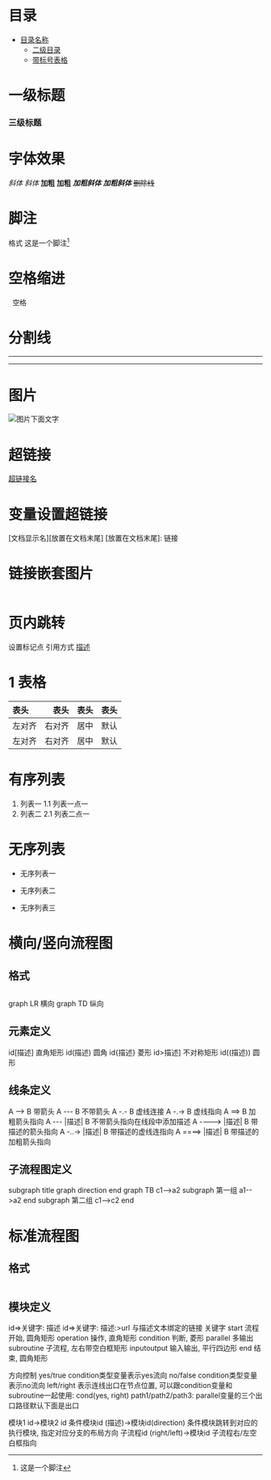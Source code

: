 <!--
注释
-->
# 目录
- [目录名称](#跳转到标题名)
	- [二级目录](#跳转到标题名)
	- [带标号表格](#1-表格)

# 一级标题

### 三级标题

# 字体效果
_斜体_
*斜体*
**加粗**
__加粗__
***加粗斜体***
___加粗斜体___
~~删除线~~

# 脚注
格式
这是一个脚注[^描述]
[^描述]: 这是一个脚注

# 空格缩进
&nbsp; 空格

# 分割线
---
***
# 图片
![图片下面文字](图片地址 "图片标题")

# 超链接
[超链接名](超链接地址 "超链接标题")

# 变量设置超链接
[文档显示名][放置在文档末尾]
[放置在文档末尾]: 链接


# 链接嵌套图片
[![]()]()

# 页内跳转
设置标记点
<span id="目录1"></span>
引用方式
[描述](#目录1)

# 1 表格
| 表头 | 表头 | 表头 | 表头 |
| :--- | ---: | :---: | --- |
| 左对齐 | 右对齐 | 居中 | 默认 |
| 左对齐 | 右对齐 | 居中 | 默认 |

# 有序列表
1. 列表一
	1.1 列表一点一
2. 列表二
	2.1 列表二点一

# 无序列表
* 无序列表一
+ 无序列表二
- 无序列表三

# 横向/竖向流程图
## 格式
```mermaid
```
graph LR 横向
graph TD 纵向
## 元素定义
id[描述] 直角矩形
id(描述) 圆角
id{描述} 菱形
id>描述] 不对称矩形
id((描述)) 圆形
## 线条定义
A --> B 带箭头
A --- B 不带箭头
A -.- B 虚线连接
A -.-> B 虚线指向
A ==> B 加粗箭头指向
A --- |描述| B 不带箭头指向在线段中添加描述
A ----> |描述| B 带描述的箭头指向
A -..-> |描述| B 带描述的虚线连指向
A ====> |描述| B 带描述的加粗箭头指向
## 子流程图定义
subgraph title
	graph direction
end
graph TB
	c1-->a2
	subgraph 第一组
	a1-->a2
	end
	subgraph 第二组
	c1-->c2
	end

# 标准流程图
## 格式
```flow
```
## 模块定义
id=>关键字: 描述
id=>关键字: 描述:>url 与描述文本绑定的链接
关键字
start 流程开始, 圆角矩形
operation 操作, 直角矩形
condition 判断, 菱形
parallel 多输出
subroutine 子流程, 左右带空白框矩形
inputoutput 输入输出, 平行四边形
end 结束, 圆角矩形

方向控制
yes/true condition类型变量表示yes流向
no/false condition类型变量表示no流向
left/right 表示连线出口在节点位置, 可以跟condition变量和subroutine一起使用: cond(yes, right)
path1/path2/path3: parallel变量的三个出口路径默认下面是出口

模块1 id->模块2 id
条件模块id (描述)->模块id(direction) 条件模块跳转到对应的执行模块, 指定对应分支的布局方向
子流程id (right/left)->模块id 子流程右/左空白框指向

